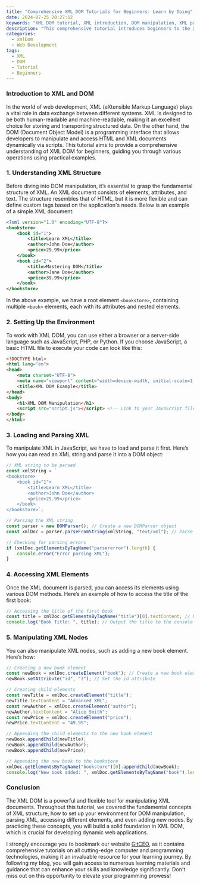```yaml
---
title: "Comprehensive XML DOM Tutorials for Beginners: Learn by Doing"
date: 2024-07-25 20:27:12
keywords: "XML DOM tutorial, XML introduction, DOM manipulation, XML parsing, web development"
description: "This comprehensive tutorial introduces beginners to the XML DOM (Document Object Model), a crucial aspect of web development. In this guide, you will learn about XML and DOM concepts, their importance in web applications, and detailed tutorials, including coding examples that help you practice manipulating XML documents using DOM methods. By following along, you will gain hands-on experience that enhances your understanding and skills in XML DOM, equipping you for real-world projects."
categories:
  - xmlDom
  - Web Development
tags:
  - XML
  - DOM
  - Tutorial
  - Beginners
---
```


### Introduction to XML and DOM

In the world of web development, XML (eXtensible Markup Language) plays a vital role in data exchange between different systems. XML is designed to be both human-readable and machine-readable, making it an excellent choice for storing and transporting structured data. On the other hand, the DOM (Document Object Model) is a programming interface that allows developers to manipulate and access HTML and XML documents dynamically via scripts. This tutorial aims to provide a comprehensive understanding of XML DOM for beginners, guiding you through various operations using practical examples.

<!-- more -->

### 1. Understanding XML Structure

Before diving into DOM manipulation, it’s essential to grasp the fundamental structure of XML. An XML document consists of elements, attributes, and text. The structure resembles that of HTML, but it is more flexible and can define custom tags based on the application's needs. Below is an example of a simple XML document:

```xml
<?xml version="1.0" encoding="UTF-8"?>
<bookstore>
    <book id="1">
        <title>Learn XML</title>
        <author>John Doe</author>
        <price>29.99</price>
    </book>
    <book id="2">
        <title>Mastering DOM</title>
        <author>Jane Doe</author>
        <price>39.99</price>
    </book>
</bookstore>
```

In the above example, we have a root element `<bookstore>`, containing multiple `<book>` elements, each with its attributes and nested elements.

### 2. Setting Up the Environment

To work with XML DOM, you can use either a browser or a server-side language such as JavaScript, PHP, or Python. If you choose JavaScript, a basic HTML file to execute your code can look like this:

```html
<!DOCTYPE html>
<html lang="en">
<head>
    <meta charset="UTF-8">
    <meta name="viewport" content="width=device-width, initial-scale=1.0">
    <title>XML DOM Example</title>
</head>
<body>
    <h1>XML DOM Manipulation</h1>
    <script src="script.js"></script> <!-- Link to your JavaScript file -->
</body>
</html>
```

### 3. Loading and Parsing XML

To manipulate XML in JavaScript, we have to load and parse it first. Here’s how you can read an XML string and parse it into a DOM object:

```javascript
// XML string to be parsed
const xmlString = `
<bookstore>
    <book id="1">
        <title>Learn XML</title>
        <author>John Doe</author>
        <price>29.99</price>
    </book>
</bookstore>`;

// Parsing the XML string
const parser = new DOMParser(); // Create a new DOMParser object
const xmlDoc = parser.parseFromString(xmlString, "text/xml"); // Parse the string into an XML document

// Checking for parsing errors
if (xmlDoc.getElementsByTagName("parsererror").length) {
    console.error("Error parsing XML");
}
```

### 4. Accessing XML Elements

Once the XML document is parsed, you can access its elements using various DOM methods. Here’s an example of how to access the title of the first book:

```javascript
// Accessing the title of the first book
const title = xmlDoc.getElementsByTagName("title")[0].textContent; // Retrieve the text content of the first title element
console.log("Book Title: ", title); // Output the title to the console
```

### 5. Manipulating XML Nodes

You can also manipulate XML nodes, such as adding a new book element. Here’s how:

```javascript
// Creating a new book element
const newBook = xmlDoc.createElement("book"); // Create a new book element
newBook.setAttribute("id", "3"); // Set the id attribute

// Creating child elements
const newTitle = xmlDoc.createElement("title");
newTitle.textContent = "Advanced XML";
const newAuthor = xmlDoc.createElement("author");
newAuthor.textContent = "Alice Smith";
const newPrice = xmlDoc.createElement("price");
newPrice.textContent = "49.99";

// Appending the child elements to the new book element
newBook.appendChild(newTitle);
newBook.appendChild(newAuthor);
newBook.appendChild(newPrice);

// Appending the new book to the bookstore
xmlDoc.getElementsByTagName("bookstore")[0].appendChild(newBook);
console.log("New book added: ", xmlDoc.getElementsByTagName("book").length); // Checking total books
```

### Conclusion

The XML DOM is a powerful and flexible tool for manipulating XML documents. Throughout this tutorial, we covered the fundamental concepts of XML structure, how to set up your environment for DOM manipulation, parsing XML, accessing different elements, and even adding new nodes. By practicing these concepts, you will build a solid foundation in XML DOM, which is crucial for developing dynamic web applications.

I strongly encourage you to bookmark our website [GitCEO](https://gitceo.com), as it contains comprehensive tutorials on all cutting-edge computer and programming technologies, making it an invaluable resource for your learning journey. By following my blog, you will gain access to numerous learning materials and guidance that can enhance your skills and knowledge significantly. Don't miss out on this opportunity to elevate your programming prowess!